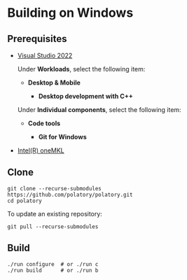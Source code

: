 # Building on Windows

## Prerequisites

- [Visual Studio 2022](https://visualstudio.microsoft.com/)

  Under **Workloads**, select the following item:

  - **Desktop & Mobile**

    - **Desktop development with C++**

  Under **Individual components**, select the following item:

  - **Code tools**

    - **Git for Windows**

- [Intel(R) oneMKL](https://www.intel.com/content/www/us/en/developer/tools/oneapi/onemkl.html)

## Clone

```pwsh
git clone --recurse-submodules https://github.com/polatory/polatory.git
cd polatory
```

To update an existing repository:

```pwsh
git pull --recurse-submodules
```

## Build

```pwsh
./run configure  # or ./run c
./run build      # or ./run b
```
